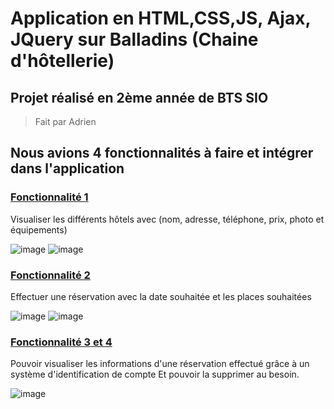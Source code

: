 # Application en HTML,CSS,JS, Ajax, JQuery sur Balladins (Chaine d'hôtellerie)
## Projet réalisé en 2ème année de BTS SIO
> Fait par Adrien

## Nous avions 4 fonctionnalités à faire et intégrer dans l'application
### **<ins>Fonctionnalité 1**</ins>
Visualiser les différents hôtels avec (nom, adresse, téléphone, prix, photo et équipements)

![image](https://github.com/ItsKiruaPC/AP-Balladin-Web/assets/77117153/19d652ea-7937-459d-878d-3dcd65531760)
![image](https://github.com/ItsKiruaPC/AP-Balladin-Web/assets/77117153/7156ad1c-9c8d-4c3e-8fd5-e41c66c35d82)

### **<ins>Fonctionnalité 2**</ins>
Effectuer une réservation avec la date souhaitée et les places souhaitées

![image](https://github.com/ItsKiruaPC/AP-Balladin-Web/assets/77117153/156b7c51-6270-4600-9d26-2dc363b07d36)
![image](https://github.com/ItsKiruaPC/AP-Balladin-Web/assets/77117153/aac579fe-12c8-474f-8f35-460101fbb0b1)



### **<ins>Fonctionnalité 3 et 4**</ins>
Pouvoir visualiser les informations d'une réservation effectué grâce à un système d'identification de compte
Et pouvoir la supprimer au besoin.

![image](https://github.com/ItsKiruaPC/AP-Balladin-Web/assets/77117153/09f3e04a-f0bb-424d-acd5-70fba6b05514)

